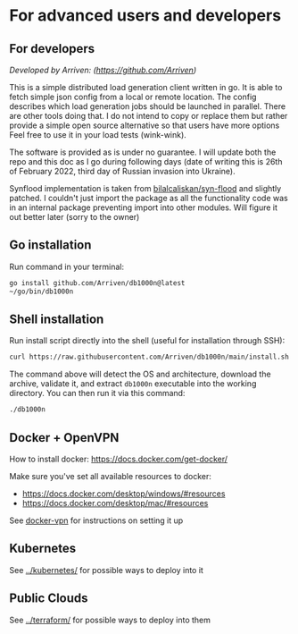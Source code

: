 # For advanced users and developers

## For developers

*Developed by Arriven: (https://github.com/Arriven)*

This is a simple distributed load generation client written in go.
It is able to fetch simple json config from a local or remote location.
The config describes which load generation jobs should be launched in parallel.
There are other tools doing that. I do not intend to copy or replace them but rather provide a simple open source alternative so that users have more options
Feel free to use it in your load tests (wink-wink).

The software is provided as is under no guarantee.
I will update both the repo and this doc as I go during following days (date of writing this is 26th of February 2022, third day of Russian invasion into Ukraine).

Synflood implementation is taken from [bilalcaliskan/syn-flood](https://github.com/bilalcaliskan/syn-flood) and slightly patched.
I couldn't just import the package as all the functionality code was in an internal package preventing import into other modules.
Will figure it out better later (sorry to the owner)

## Go installation

Run command in your terminal:

```bash
go install github.com/Arriven/db1000n@latest
~/go/bin/db1000n
```

## Shell installation

Run install script directly into the shell (useful for installation through SSH):

```bash
curl https://raw.githubusercontent.com/Arriven/db1000n/main/install.sh | sh
```

The command above will detect the OS and architecture, download the archive, validate it, and extract `db1000n` executable into the working directory.
You can then run it via this command:

```bash
./db1000n
```

## Docker + OpenVPN

How to install docker: https://docs.docker.com/get-docker/

Make sure you've set all available resources to docker:

- https://docs.docker.com/desktop/windows/#resources
- https://docs.docker.com/desktop/mac/#resources

See [docker-vpn](docker-vpn.md) for instructions on setting it up

## Kubernetes

See [../kubernetes/](../kubernetes/) for possible ways to deploy into it

## Public Clouds

See [../terraform/](../terraform/) for possible ways to deploy into them
